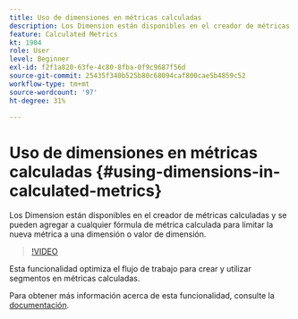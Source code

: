 ```yaml
---
title: Uso de dimensiones en métricas calculadas
description: Los Dimension están disponibles en el creador de métricas calculadas y se pueden agregar a cualquier fórmula de métrica calculada para limitar la nueva métrica a una dimensión o valor de dimensión.
feature: Calculated Metrics
kt: 1904
role: User
level: Beginner
exl-id: f2f1a820-63fe-4c80-8fba-0f9c9687f56d
source-git-commit: 25435f340b525b80c68094caf800cae5b4859c52
workflow-type: tm+mt
source-wordcount: '97'
ht-degree: 31%

---
```


# Uso de dimensiones en métricas calculadas {#using-dimensions-in-calculated-metrics}

Los Dimension están disponibles en el creador de métricas calculadas y se pueden agregar a cualquier fórmula de métrica calculada para limitar la nueva métrica a una dimensión o valor de dimensión.

>[!VIDEO](https://video.tv.adobe.com/v/23723/?quality=12&learn=on)

Esta funcionalidad optimiza el flujo de trabajo para crear y utilizar segmentos en métricas calculadas.

Para obtener más información acerca de esta funcionalidad, consulte la [documentación](https://experienceleague.adobe.com/docs/analytics/components/calculated-metrics/calcmetrics-workflow/cm-build-metrics.html?lang=es).
